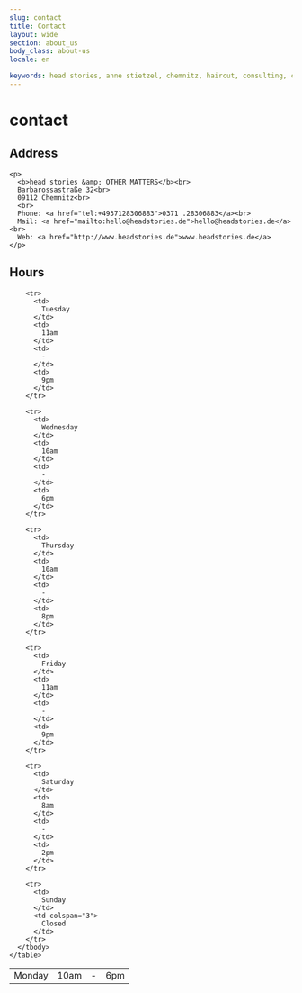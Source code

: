 ```yaml
---
slug: contact
title: Contact
layout: wide
section: about_us
body_class: about-us
locale: en

keywords: head stories, anne stietzel, chemnitz, haircut, consulting, contact
---
```

# contact

<div class="row">
  <div class="col-sm-6">
    <h2>Address</h2>

    <p>
      <b>head stories &amp; OTHER MATTERS</b><br>
      Barbarossastraße 32<br>
      09112 Chemnitz<br>
      <br>
      Phone: <a href="tel:+4937128306883">0371 .28306883</a><br>
      Mail: <a href="mailto:hello@headstories.de">hello@headstories.de</a><br>
      Web: <a href="http://www.headstories.de">www.headstories.de</a>
    </p>
  </div>
  <div class="col-sm-6">
    <h2>Hours</h2>
    <table class="table-hours">
      <tbody>
        <tr>
          <td>
            Monday
          </td>
          <td>
            10am
          </td>
          <td>
            -
          </td>
          <td>
            6pm
          </td>
        </tr>

        <tr>
          <td>
            Tuesday
          </td>
          <td>
            11am
          </td>
          <td>
            -
          </td>
          <td>
            9pm
          </td>
        </tr>

        <tr>
          <td>
            Wednesday
          </td>
          <td>
            10am
          </td>
          <td>
            -
          </td>
          <td>
            6pm
          </td>
        </tr>

        <tr>
          <td>
            Thursday
          </td>
          <td>
            10am
          </td>
          <td>
            -
          </td>
          <td>
            8pm
          </td>
        </tr>

        <tr>
          <td>
            Friday
          </td>
          <td>
            11am
          </td>
          <td>
            -
          </td>
          <td>
            9pm
          </td>
        </tr>

        <tr>
          <td>
            Saturday
          </td>
          <td>
            8am
          </td>
          <td>
            -
          </td>
          <td>
            2pm
          </td>
        </tr>

        <tr>
          <td>
            Sunday
          </td>
          <td colspan="3">
            Closed
          </td>
        </tr>
      </tbody>
    </table>

  </div>
</div>

<div class="embed-responsive embed-responsive-16by9">
  <script src="http://maps.googleapis.com/maps/api/js?sensor=false&extension=.js" type="text/javascript"></script>
  <div id="map" class="embed-responsive-item"></div>
</div>
